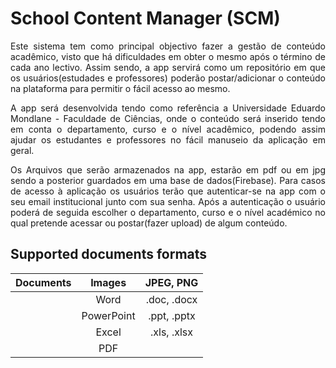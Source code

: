 # School Content Manager (SCM)
<div style="text-align: justify">
<p>
Este sistema tem como principal objectivo fazer a gestão de conteúdo acadêmico, visto que há dificuldades em obter o mesmo após o término de cada ano lectivo. Assim sendo, a app servirá como um repositório em que os usuários(estudades e professores) poderão postar/adicionar o conteúdo na plataforma para  permitir o fácil acesso ao mesmo.
</p>

<p>
A app será desenvolvida tendo como referência a Universidade Eduardo Mondlane - Faculdade de Ciências, onde o conteúdo será inserido tendo em conta o departamento, curso e o nível acadêmico, podendo assim ajudar os estudantes e professores no fácil manuseio da aplicação em geral.
</p>

<p>
Os Arquivos que serão armazenados na app, estarão em pdf ou em jpg sendo a posterior guardados em uma base de dados(Firebase). Para casos de acesso à aplicação os usuários terão que autenticar-se na app com o seu email institucional junto com sua senha. Após a autenticação o usuário poderá de seguida escolher o departamento, curso e o nível académico no qual pretende acessar ou postar(fazer upload) de algum conteúdo.
</p>
</div>

## Supported documents formats
| Documents 	| Images 	| JPEG, PNG 	|
|:---:	|:---:	|:---:	|
|  	| Word 	| .doc, .docx 	|
|  	| PowerPoint 	| .ppt, .pptx 	|
|  	| Excel 	| .xls, .xlsx 	|
|  	| PDF 	|  	|

